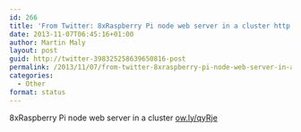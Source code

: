 ```yaml
---
id: 266
title: 'From Twitter: 8xRaspberry Pi node web server in a cluster http:/&#8230;'
date: 2013-11-07T06:45:16+01:00
author: Martin Maly
layout: post
guid: http://twitter-398325258639650816-post
permalink: /2013/11/07/from-twitter-8xraspberry-pi-node-web-server-in-a-cluster-http/
categories:
  - Other
format: status
---
```

8xRaspberry Pi node web server in a cluster [ow.ly/qyRje](http://ow.ly/qyRje)